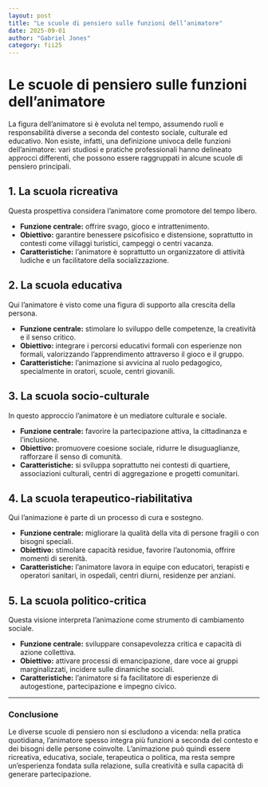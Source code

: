 ```yaml
---
layout: post
title: "Le scuole di pensiero sulle funzioni dell’animatore"
date: 2025-09-01
author: "Gabriel Jones"
category: fii25
---
```


# Le scuole di pensiero sulle funzioni dell’animatore

La figura dell’animatore si è evoluta nel tempo, assumendo ruoli e responsabilità diverse a seconda del contesto sociale, culturale ed educativo. Non esiste, infatti, una definizione univoca delle funzioni dell’animatore: vari studiosi e pratiche professionali hanno delineato approcci differenti, che possono essere raggruppati in alcune scuole di pensiero principali.

## 1. La scuola ricreativa

Questa prospettiva considera l’animatore come promotore del tempo libero.

* **Funzione centrale:** offrire svago, gioco e intrattenimento.
* **Obiettivo:** garantire benessere psicofisico e distensione, soprattutto in contesti come villaggi turistici, campeggi o centri vacanza.
* **Caratteristiche:** l’animatore è soprattutto un organizzatore di attività ludiche e un facilitatore della socializzazione.

## 2. La scuola educativa

Qui l’animatore è visto come una figura di supporto alla crescita della persona.

* **Funzione centrale:** stimolare lo sviluppo delle competenze, la creatività e il senso critico.
* **Obiettivo:** integrare i percorsi educativi formali con esperienze non formali, valorizzando l’apprendimento attraverso il gioco e il gruppo.
* **Caratteristiche:** l’animazione si avvicina al ruolo pedagogico, specialmente in oratori, scuole, centri giovanili.

## 3. La scuola socio-culturale

In questo approccio l’animatore è un mediatore culturale e sociale.

* **Funzione centrale:** favorire la partecipazione attiva, la cittadinanza e l’inclusione.
* **Obiettivo:** promuovere coesione sociale, ridurre le disuguaglianze, rafforzare il senso di comunità.
* **Caratteristiche:** si sviluppa soprattutto nei contesti di quartiere, associazioni culturali, centri di aggregazione e progetti comunitari.

## 4. La scuola terapeutico-riabilitativa

Qui l’animazione è parte di un processo di cura e sostegno.

* **Funzione centrale:** migliorare la qualità della vita di persone fragili o con bisogni speciali.
* **Obiettivo:** stimolare capacità residue, favorire l’autonomia, offrire momenti di serenità.
* **Caratteristiche:** l’animatore lavora in equipe con educatori, terapisti e operatori sanitari, in ospedali, centri diurni, residenze per anziani.

## 5. La scuola politico-critica

Questa visione interpreta l’animazione come strumento di cambiamento sociale.

* **Funzione centrale:** sviluppare consapevolezza critica e capacità di azione collettiva.
* **Obiettivo:** attivare processi di emancipazione, dare voce ai gruppi marginalizzati, incidere sulle dinamiche sociali.
* **Caratteristiche:** l’animatore si fa facilitatore di esperienze di autogestione, partecipazione e impegno civico.

---

### Conclusione

Le diverse scuole di pensiero non si escludono a vicenda: nella pratica quotidiana, l’animatore spesso integra più funzioni a seconda del contesto e dei bisogni delle persone coinvolte. L’animazione può quindi essere ricreativa, educativa, sociale, terapeutica o politica, ma resta sempre un’esperienza fondata sulla relazione, sulla creatività e sulla capacità di generare partecipazione.
